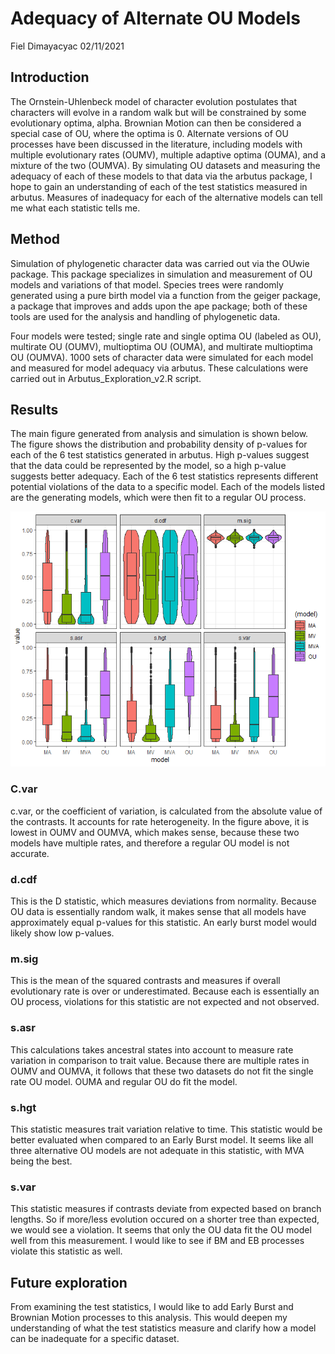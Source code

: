 Adequacy of Alternate OU Models
================
Fiel Dimayacyac
02/11/2021

## Introduction

The Ornstein-Uhlenbeck model of character evolution postulates that
characters will evolve in a random walk but will be constrained by some
evolutionary optima, alpha. Brownian Motion can then be considered a
special case of OU, where the optima is 0. Alternate versions of OU
processes have been discussed in the literature, including models with
multiple evolutionary rates (OUMV), multiple adaptive optima (OUMA), and
a mixture of the two (OUMVA). By simulating OU datasets and measuring
the adequacy of each of these models to that data via the arbutus
package, I hope to gain an understanding of each of the test statistics
measured in arbutus. Measures of inadequacy for each of the alternative
models can tell me what each statistic tells me.

## Method

Simulation of phylogenetic character data was carried out via the OUwie
package. This package specializes in simulation and measurement of OU
models and variations of that model. Species trees were randomly
generated using a pure birth model via a function from the geiger
package, a package that improves and adds upon the ape package; both of
these tools are used for the analysis and handling of phylogenetic data.

Four models were tested; single rate and single optima OU (labeled as
OU), multirate OU (OUMV), multioptima OU (OUMA), and multirate
multioptima OU (OUMVA). 1000 sets of character data were simulated for
each model and measured for model adequacy via arbutus. These
calculations were carried out in Arbutus\_Exploration\_v2.R script.

## Results

The main figure generated from analysis and simulation is shown below.
The figure shows the distribution and probability density of p-values
for each of the 6 test statistics generated in arbutus. High p-values
suggest that the data could be represented by the model, so a high
p-value suggests better adequacy. Each of the 6 test statistics
represents different potential violations of the data to a specific
model. Each of the models listed are the generating models, which were
then fit to a regular OU process.

![](Arbutus_Exploration/Model_Pvals_Violin.png "P value distribution of test statistics")

### C.var

c.var, or the coefficient of variation, is calculated from the absolute
value of the contrasts. It accounts for rate heterogeneity. In the
figure above, it is lowest in OUMV and OUMVA, which makes sense, because
these two models have multiple rates, and therefore a regular OU model
is not accurate.

### d.cdf

This is the D statistic, which measures deviations from normality.
Because OU data is essentially random walk, it makes sense that all
models have approximately equal p-values for this statistic. An early
burst model would likely show low p-values.

### m.sig

This is the mean of the squared contrasts and measures if overall
evolutionary rate is over or underestimated. Because each is essentially
an OU process, violations for this statistic are not expected and not
observed.

### s.asr

This calculations takes ancestral states into account to measure rate
variation in comparison to trait value. Because there are multiple rates
in OUMV and OUMVA, it follows that these two datasets do not fit the
single rate OU model. OUMA and regular OU do fit the model.

### s.hgt

This statistic measures trait variation relative to time. This statistic
would be better evaluated when compared to an Early Burst model. It
seems like all three alternative OU models are not adequate in this
statistic, with MVA being the best.

### s.var

This statistic measures if contrasts deviate from expected based on
branch lengths. So if more/less evolution occured on a shorter tree than
expected, we would see a violation. It seems that only the OU data fit
the OU model well from this measurement. I would like to see if BM and
EB processes violate this statistic as well.

## Future exploration

From examining the test statistics, I would like to add Early Burst and
Brownian Motion processes to this analysis. This would deepen my
understanding of what the test statistics measure and clarify how a
model can be inadequate for a specific dataset.
